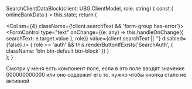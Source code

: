   SearchClientDataBlock(client: UBG.ClientModel, role: string) {
    const { onlineBankData } = this.state;
    return (
      <div>
        <Col sm={4} className={!client.searchText && 'form-group has-error'}>
          <FormControl
            type="text"
            onChange={(e: any) => this.handleOnChange({ searchText: e.target.value }, role)}
            value={client.searchText || ''}
            disabled={false}
          />
        </Col>
        <Col sm={1}>
          <FormGroup>
            {
              role == 'auth' && this.renderButtonIfExists('SearchAuth', {
                className: 'btn btn-default btn-block'
              })
            }
          </FormGroup>
        </Col>
      </div>
    );
  }

  Смотри у меня есть компонент поле, если в это поле вводят значение 000000000000 или оно содержит его то, нужно чтобы кнопка стало не активной
